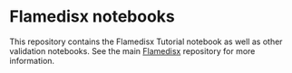 # Flamedisx notebooks
This repository contains the Flamedisx Tutorial notebook as well as other validation notebooks. See the main [Flamedisx](https://github.com/FlamTeam/flamedisx) repository for more information.
